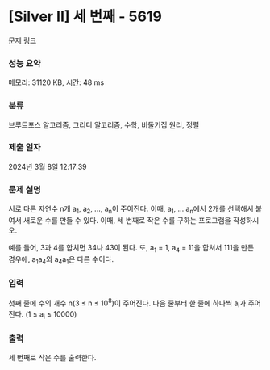 # [Silver II] 세 번째 - 5619 

[문제 링크](https://www.acmicpc.net/problem/5619) 

### 성능 요약

메모리: 31120 KB, 시간: 48 ms

### 분류

브루트포스 알고리즘, 그리디 알고리즘, 수학, 비둘기집 원리, 정렬

### 제출 일자

2024년 3월 8일 12:17:39

### 문제 설명

<p>서로 다른 자연수 n개 a<sub>1</sub>, a<sub>2</sub>, ..., a<sub>n</sub>이 주어진다. 이때, a<sub>1</sub>, ... a<sub>n</sub>에서 2개를 선택해서 붙여서 새로운 수를 만들 수 있다. 이때, 세 번째로 작은 수를 구하는 프로그램을 작성하시오.</p>

<p>예를 들어, 3과 4를 합치면 34나 43이 된다. 또, a<sub>1</sub> = 1, a<sub>4</sub> = 11을 합쳐서 111을 만든 경우에, a<sub>1</sub>a<sub>4</sub>와 a<sub>4</sub>a<sub>1</sub>은 다른 수이다.</p>

### 입력 

 <p>첫째 줄에 수의 개수 n(3 ≤ n ≤ 10<sup>8</sup>)이 주어진다. 다음 줄부터 한 줄에 하나씩 a<sub>i</sub>가 주어진다. (1 ≤ a<sub>i</sub> ≤ 10000)</p>

### 출력 

 <p>세 번째로 작은 수를 출력한다.</p>

